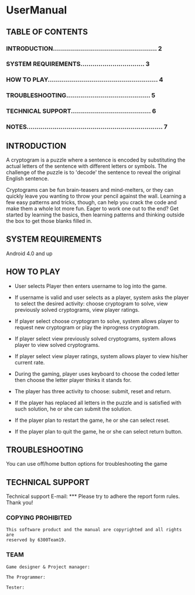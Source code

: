# UserManual


## TABLE OF CONTENTS

### INTRODUCTION.................................................... 2

### SYSTEM REQUIREMENTS................................ 3


### HOW TO PLAY....................................................... 4


### TROUBLESHOOTING.......................................... 5
### TECHNICAL SUPPORT........................................ 6
### NOTES.................................................................... 7


## INTRODUCTION


A cryptogram is a puzzle where a sentence is encoded by substituting the actual letters of the sentence with different letters or symbols. The challenge of the puzzle is to 'decode' the sentence to reveal the original English sentence.

Cryptograms can be fun brain-teasers and mind-melters, or they can quickly leave you wanting to throw your pencil against the wall. Learning a few easy patterns and tricks, though, can help you crack the code and make them a whole lot more fun. Eager to work one out to the end? Get started by learning the basics, then learning patterns and thinking outside the box to get those blanks filled in.




## SYSTEM REQUIREMENTS

Android 4.0 and up



## HOW TO PLAY

* User selects Player then enters username to log into the game.

* If username is valid and user selects as a player, system asks the player to select the desired activity: choose cryptogram to solve, view previously solved cryptograms, view player ratings.

* If player select choose cryptogram to solve, system allows player to request new cryptogram or play the inprogress cryptogram.

* If player select view previously solved cryptograms, system allows player to view solved cryptograms.

* If player select view player ratings, system allows player to view his/her current rate.

* During the gaming, player uses keyboard to choose the coded letter then choose the letter player thinks it stands for.

* The player has three activity to choose: submit, reset and return.


* If the player has replaced all letters in the puzzle and is satisfied with such solution, he or she can submit the solution.

* If the player plan to restart the game, he or she can select reset. 


* If the player plan to quit the game, he or she can select return button.


## TROUBLESHOOTING

You can use off/home button options for troubleshooting the game



## TECHNICAL SUPPORT

Technical support E-mail: ***
Please try to adhere the report form rules. Thank you!


### COPYING PROHIBITED

```
This software product and the manual are copyrighted and all rights are
reserved by 6300Team19.
```

### TEAM




```
Game designer & Project manager:

```

```
The Programmer:

```

```
Tester:

```

